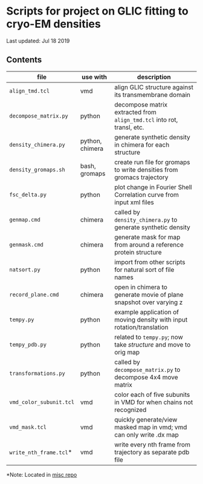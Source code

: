 # Scripts for project on GLIC fitting to cryo-EM densities
Last updated: Jul 18 2019

## Contents

| file                  | use with          | description                                                           |
|-----------------------|-------------------|-----------------------------------------------------------------------|
| `align_tmd.tcl`       | vmd               | align GLIC structure against its transmembrane domain                 |
| `decompose_matrix.py` | python            | decompose matrix extracted from `align_tmd.tcl` into rot, transl, etc.|
| `density_chimera.py`  | python, chimera   | generate synthetic density in chimera for each structure              |
| `density_gromaps.sh`  | bash, gromaps     | create run file for gromaps to write densities from gromacs trajectory|
| `fsc_delta.py`        | python            | plot change in Fourier Shell Correlation curve from input xml files   | 
| `genmap.cmd`          | chimera           | called by `density_chimera.py` to generate synthetic density          |
| `genmask.cmd`         | chimera           | generate mask for map from around a reference protein structure       |
| `natsort.py`          | python            | import from other scripts for natural sort of file names              |
| `record_plane.cmd`    | chimera           | open in chimera to generate movie of plane snapshot over varying z    |
| `tempy.py`            | python            | example application of moving density with input rotation/translation | 
| `tempy_pdb.py`        | python            | related to `tempy.py`; now take *structure* and move to orig map      | 
| `transformations.py`  | python            | called by `decompose_matrix.py` to decompose 4x4 move matrix          | 
| `vmd_color_subunit.tcl` | vmd             | color each of five subunits in VMD for when chains not recognized     |
| `vmd_mask.tcl`          | vmd             | quickly generate/view masked map in vmd; vmd can only write .dx map   |
| `write_nth_frame.tcl`\* | vmd             | write every nth frame from trajectory as separate pdb file            |

\*Note: Located in [misc repo](https://github.com/vtlim/misc)

